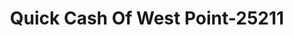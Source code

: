 ---
f_zip-code: 39773
f_state-code: MS
title: Quick Cash Of West Point-25211
f_phone: 662-494-7188
f_city-only: West Point
f_address: 216 Highway 45 S West Point
f_location-unique-id: '25211'
slug: quick-cash-of-west-point-25211
updated-on: '2024-05-30T13:46:58.046Z'
created-on: '2024-05-30T13:36:59.803Z'
published-on: '2024-05-30T13:54:32.469Z'
f_city-state: cms/city/west-point-ms.md
f_company: cms/company/quick-cash-of-west-point.md
f_state: cms/state/mississippi.md
layout: '[payday-loan].html'
tags: payday-loan
---